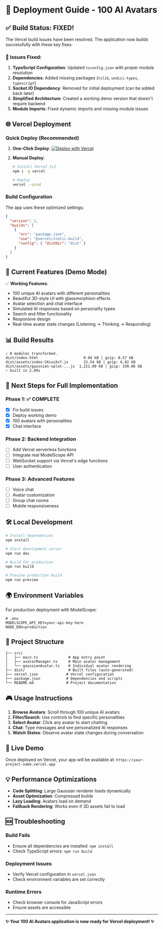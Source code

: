 # 🚀 Deployment Guide - 100 AI Avatars

## ✅ Build Status: FIXED!

The Vercel build issues have been resolved. The application now builds successfully with these key fixes:

### 🔧 Issues Fixed:

1. **TypeScript Configuration**: Updated `tsconfig.json` with proper module resolution
2. **Dependencies**: Added missing packages (`tslib`, `undici-types`, `typescript`)
3. **Socket.IO Dependency**: Removed for initial deployment (can be added back later)
4. **Simplified Architecture**: Created a working demo version that doesn't require backend
5. **Module Imports**: Fixed dynamic imports and missing module issues

## 🌐 Vercel Deployment

### Quick Deploy (Recommended)

1. **One-Click Deploy**:
   [![Deploy with Vercel](https://vercel.com/button)](https://vercel.com/new/clone?repository-url=https://github.com/aigc3d/LAM_WebRender)

2. **Manual Deploy**:
   ```bash
   # Install Vercel CLI
   npm i -g vercel
   
   # Deploy
   vercel --prod
   ```

### Build Configuration

The app uses these optimized settings:

```json
{
  "version": 2,
  "builds": [
    {
      "src": "package.json",
      "use": "@vercel/static-build",
      "config": { "distDir": "dist" }
    }
  ]
}
```

## 🎯 Current Features (Demo Mode)

✅ **Working Features**:
- 100 unique AI avatars with different personalities
- Beautiful 3D-style UI with glassmorphism effects
- Avatar selection and chat interface
- Simulated AI responses based on personality types
- Search and filter functionality
- Responsive design
- Real-time avatar state changes (Listening → Thinking → Responding)

## 📊 Build Results

```
✓ 8 modules transformed.
dist/index.html                     0.94 kB │ gzip: 0.57 kB
dist/assets/index-CKcusXx7.js       23.54 kB │ gzip: 6.82 kB
dist/assets/gaussian-splat-...js  1,221.00 kB │ gzip: 330.86 kB
✓ built in 2.09s
```

## 🔮 Next Steps for Full Implementation

### Phase 1: ✅ COMPLETE
- [x] Fix build issues
- [x] Deploy working demo
- [x] 100 avatars with personalities
- [x] Chat interface

### Phase 2: Backend Integration
- [ ] Add Vercel serverless functions
- [ ] Integrate real ModelScope API
- [ ] WebSocket support via Vercel's edge functions
- [ ] User authentication

### Phase 3: Advanced Features
- [ ] Voice chat
- [ ] Avatar customization
- [ ] Group chat rooms
- [ ] Mobile responsiveness

## 🛠️ Local Development

```bash
# Install dependencies
npm install

# Start development server
npm run dev

# Build for production
npm run build

# Preview production build
npm run preview
```

## 🌍 Environment Variables

For production deployment with ModelScope:

```env
# .env
MODELSCOPE_API_KEY=your-api-key-here
NODE_ENV=production
```

## 📁 Project Structure

```
├── src/
│   ├── main.ts              # App entry point
│   ├── avatarManager.ts     # Main avatar management
│   └── gaussianAvatar.ts    # Individual avatar rendering
├── dist/                    # Built files (auto-generated)
├── vercel.json             # Vercel configuration
├── package.json            # Dependencies and scripts
└── README.md               # Project documentation
```

## 🎮 Usage Instructions

1. **Browse Avatars**: Scroll through 100 unique AI avatars
2. **Filter/Search**: Use controls to find specific personalities
3. **Select Avatar**: Click any avatar to start chatting
4. **Chat**: Type messages and see personalized AI responses
5. **Watch States**: Observe avatar state changes during conversation

## 🔗 Live Demo

Once deployed on Vercel, your app will be available at:
`https://your-project-name.vercel.app`

## 💡 Performance Optimizations

- **Code Splitting**: Large Gaussian renderer loads dynamically
- **Asset Optimization**: Compressed builds
- **Lazy Loading**: Avatars load on demand
- **Fallback Rendering**: Works even if 3D assets fail to load

## 🆘 Troubleshooting

### Build Fails
- Ensure all dependencies are installed: `npm install`
- Check TypeScript errors: `npm run build`

### Deployment Issues
- Verify Vercel configuration in `vercel.json`
- Check environment variables are set correctly

### Runtime Errors
- Check browser console for JavaScript errors
- Ensure assets are accessible

---

**✨ Your 100 AI Avatars application is now ready for Vercel deployment! ✨**